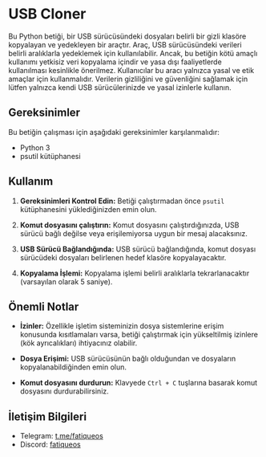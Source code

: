   
# USB Cloner

Bu Python betiği, bir USB sürücüsündeki dosyaları belirli bir gizli klasöre kopyalayan ve yedekleyen bir araçtır.
Araç, USB sürücüsündeki verileri belirli aralıklarla yedeklemek için kullanılabilir. Ancak, bu betiğin kötü amaçlı kullanımı yetkisiz veri kopyalama içindir ve yasa dışı faaliyetlerde kullanılması kesinlikle önerilmez.
Kullanıcılar bu aracı yalnızca yasal ve etik amaçlar için kullanmalıdır. Verilerin gizliliğini ve güvenliğini sağlamak için lütfen yalnızca kendi USB sürücülerinizde ve yasal izinlerle kullanın.

## Gereksinimler

Bu betiğin çalışması için aşağıdaki gereksinimler karşılanmalıdır:
- Python 3
- psutil kütüphanesi

## Kullanım

1. **Gereksinimleri Kontrol Edin:** Betiği çalıştırmadan önce `psutil` kütüphanesini yüklediğinizden emin olun.

2. **Komut dosyasını çalıştırın:** Komut dosyasını çalıştırdığınızda, USB sürücü bağlı değilse veya erişilemiyorsa uygun bir mesaj alacaksınız.

3. **USB Sürücü Bağlandığında:** USB sürücü bağlandığında, komut dosyası sürücüdeki dosyaları belirlenen hedef klasöre kopyalayacaktır.

4. **Kopyalama İşlemi:** Kopyalama işlemi belirli aralıklarla tekrarlanacaktır (varsayılan olarak 5 saniye).

## Önemli Notlar

-  **İzinler:** Özellikle işletim sisteminizin dosya sistemlerine erişim konusunda kısıtlamaları varsa, betiği çalıştırmak için yükseltilmiş izinlere (kök ayrıcalıkları) ihtiyacınız olabilir.

-  **Dosya Erişimi:** USB sürücüsünün bağlı olduğundan ve dosyaların kopyalanabildiğinden emin olun.

-  **Komut dosyasını durdurun:** Klavyede `Ctrl + C` tuşlarına basarak komut dosyasını durdurabilirsiniz.

## İletişim Bilgileri

- Telegram: [t.me/fatiqueos](https://t.me/fatiqueos)
- Discord: [fatiqueos](https://discord.com/users/1178837358523719704)




